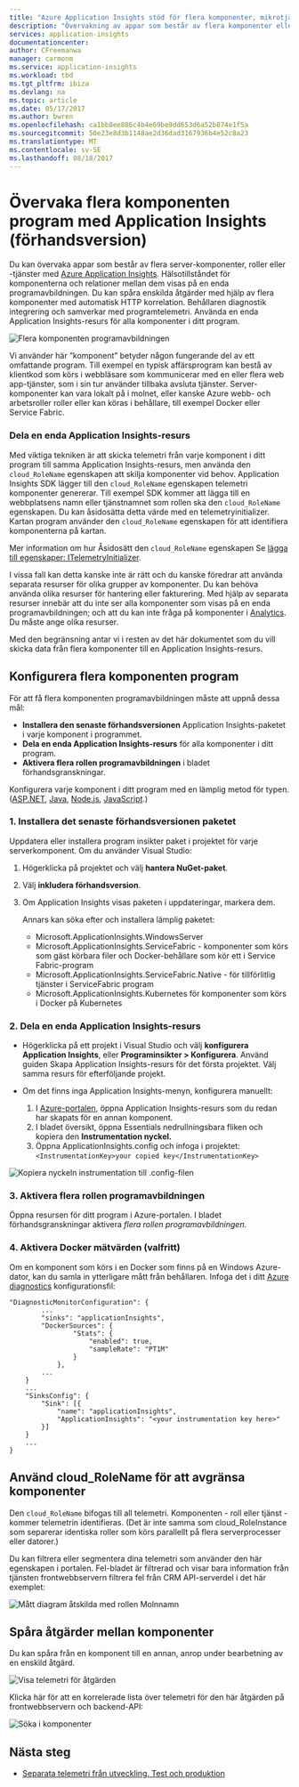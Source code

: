 ```yaml
---
title: "Azure Application Insights stöd för flera komponenter, mikrotjänster och behållare | Microsoft Docs"
description: "Övervakning av appar som består av flera komponenter eller roller för prestanda och användning."
services: application-insights
documentationcenter: 
author: CFreemanwa
manager: carmonm
ms.service: application-insights
ms.workload: tbd
ms.tgt_pltfrm: ibiza
ms.devlang: na
ms.topic: article
ms.date: 05/17/2017
ms.author: bwren
ms.openlocfilehash: ca1bb8ee886c4b4e69be9dd653d6a52b874e1f5a
ms.sourcegitcommit: 50e23e8d3b1148ae2d36dad3167936b4e52c8a23
ms.translationtype: MT
ms.contentlocale: sv-SE
ms.lasthandoff: 08/18/2017
---
```

# <a name="monitor-multi-component-applications-with-application-insights-preview"></a>Övervaka flera komponenten program med Application Insights (förhandsversion)

Du kan övervaka appar som består av flera server-komponenter, roller eller -tjänster med [Azure Application Insights](app-insights-overview.md). Hälsotillståndet för komponenterna och relationer mellan dem visas på en enda programavbildningen. Du kan spåra enskilda åtgärder med hjälp av flera komponenter med automatisk HTTP korrelation. Behållaren diagnostik integrering och samverkar med programtelemetri. Använda en enda Application Insights-resurs för alla komponenter i ditt program. 

![Flera komponenten programavbildningen](./media/app-insights-monitor-multi-role-apps/app-map.png)

Vi använder här ”komponent” betyder någon fungerande del av ett omfattande program. Till exempel en typisk affärsprogram kan bestå av klientkod som körs i webbläsare som kommunicerar med en eller flera web app-tjänster, som i sin tur använder tillbaka avsluta tjänster. Server-komponenter kan vara lokalt på i molnet, eller kanske Azure webb- och arbetsroller roller eller kan köras i behållare, till exempel Docker eller Service Fabric. 

### <a name="sharing-a-single-application-insights-resource"></a>Dela en enda Application Insights-resurs 

Med viktiga tekniken är att skicka telemetri från varje komponent i ditt program till samma Application Insights-resurs, men använda den `cloud_RoleName` egenskapen att skilja komponenter vid behov. Application Insights SDK lägger till den `cloud_RoleName` egenskapen telemetri komponenter genererar. Till exempel SDK kommer att lägga till en webbplatsens namn eller tjänstnamnet som rollen ska den `cloud_RoleName` egenskapen. Du kan åsidosätta detta värde med en telemetryinitializer. Kartan program använder den `cloud_RoleName` egenskapen för att identifiera komponenterna på kartan.

Mer information om hur Åsidosätt den `cloud_RoleName` egenskapen Se [lägga till egenskaper: ITelemetryInitializer](app-insights-api-filtering-sampling.md#add-properties-itelemetryinitializer).  

I vissa fall kan detta kanske inte är rätt och du kanske föredrar att använda separata resurser för olika grupper av komponenter. Du kan behöva använda olika resurser för hantering eller fakturering. Med hjälp av separata resurser innebär att du inte ser alla komponenter som visas på en enda programavbildningen; och att du kan inte fråga på komponenter i [Analytics](app-insights-analytics.md). Du måste ange olika resurser.

Med den begränsning antar vi i resten av det här dokumentet som du vill skicka data från flera komponenter till en Application Insights-resurs.

## <a name="configure-multi-component-applications"></a>Konfigurera flera komponenten program

För att få flera komponenten programavbildningen måste att uppnå dessa mål:

* **Installera den senaste förhandsversionen** Application Insights-paketet i varje komponent i programmet. 
* **Dela en enda Application Insights-resurs** för alla komponenter i ditt program.
* **Aktivera flera rollen programavbildningen** i bladet förhandsgranskningar.

Konfigurera varje komponent i ditt program med en lämplig metod för typen. ([ASP.NET](app-insights-asp-net.md), [Java](app-insights-java-get-started.md), [Node.js](app-insights-nodejs.md), [JavaScript](app-insights-javascript.md).)

### <a name="1-install-the-latest-pre-release-package"></a>1. Installera det senaste förhandsversionen paketet

Uppdatera eller installera program insikter paket i projektet för varje serverkomponent. Om du använder Visual Studio:

1. Högerklicka på projektet och välj **hantera NuGet-paket**. 
2. Välj **inkludera förhandsversion**.
3. Om Application Insights visas paketen i uppdateringar, markera dem. 

    Annars kan söka efter och installera lämplig paketet:
    
    * Microsoft.ApplicationInsights.WindowsServer
    * Microsoft.ApplicationInsights.ServiceFabric - komponenter som körs som gäst körbara filer och Docker-behållare som kör ett i Service Fabric-program
    * Microsoft.ApplicationInsights.ServiceFabric.Native - för tillförlitlig tjänster i ServiceFabric program
    * Microsoft.ApplicationInsights.Kubernetes för komponenter som körs i Docker på Kubernetes

### <a name="2-share-a-single-application-insights-resource"></a>2. Dela en enda Application Insights-resurs

* Högerklicka på ett projekt i Visual Studio och välj **konfigurera Application Insights**, eller **Programinsikter > Konfigurera**. Använd guiden Skapa Application Insights-resurs för det första projektet. Välj samma resurs för efterföljande projekt.
* Om det finns inga Application Insights-menyn, konfigurera manuellt:

   1. I [Azure-portalen](https://portal,azure.com), öppna Application Insights-resurs som du redan har skapats för en annan komponent.
   2. I bladet översikt, öppna Essentials nedrullningsbara fliken och kopiera den **Instrumentation nyckel.**
   3. Öppna ApplicationInsights.config och infoga i projektet:`<InstrumentationKey>your copied key</InstrumentationKey>`

![Kopiera nyckeln instrumentation till .config-filen](./media/app-insights-monitor-multi-role-apps/copy-instrumentation-key.png)


### <a name="3-enable-multi-role-application-map"></a>3. Aktivera flera rollen programavbildningen

Öppna resursen för ditt program i Azure-portalen. I bladet förhandsgranskningar aktivera *flera rollen programavbildningen*.

### <a name="4-enable-docker-metrics-optional"></a>4. Aktivera Docker mätvärden (valfritt) 

Om en komponent som körs i en Docker som finns på en Windows Azure-dator, kan du samla in ytterligare mått från behållaren. Infoga det i ditt [Azure diagnostics](../monitoring-and-diagnostics/azure-diagnostics.md) konfigurationsfil:

```
"DiagnosticMonitorConfiguration": {
        ...
        "sinks": "applicationInsights",
        "DockerSources": {
                "Stats": {
                    "enabled": true,
                    "sampleRate": "PT1M"
                }
            },
        ...
    }
    ...   
    "SinksConfig": {
        "Sink": [{
            "name": "applicationInsights",
            "ApplicationInsights": "<your instrumentation key here>"
        }]
    }
    ...
}

```

## <a name="use-cloudrolename-to-separate-components"></a>Använd cloud_RoleName för att avgränsa komponenter

Den `cloud_RoleName` bifogas till all telemetri. Komponenten - roll eller tjänst - kommer telemetrin identifieras. (Det är inte samma som cloud_RoleInstance som separerar identiska roller som körs parallellt på flera serverprocesser eller datorer.)

Du kan filtrera eller segmentera dina telemetri som använder den här egenskapen i portalen. Fel-bladet är filtrerad och visar bara information från tjänsten frontwebbservern filtrera fel från CRM API-serverdel i det här exemplet:

![Mått diagram åtskilda med rollen Molnnamn](./media/app-insights-monitor-multi-role-apps/cloud-role-name.png)

## <a name="trace-operations-between-components"></a>Spåra åtgärder mellan komponenter

Du kan spåra från en komponent till en annan, anrop under bearbetning av en enskild åtgärd.


![Visa telemetri för åtgärden](./media/app-insights-monitor-multi-role-apps/show-telemetry-for-operation.png)

Klicka här för att en korrelerade lista över telemetri för den här åtgärden på frontwebbservern och backend-API:

![Söka i komponenter](./media/app-insights-monitor-multi-role-apps/search-across-components.png)


## <a name="next-steps"></a>Nästa steg

* [Separata telemetri från utveckling, Test och produktion](app-insights-separate-resources.md)
